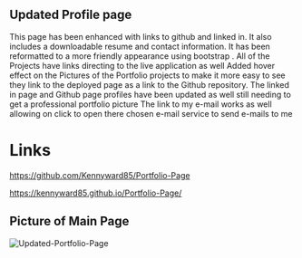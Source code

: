 ## Updated Profile page 

This page has been enhanced with links to github and linked in.
It also includes a downloadable resume and contact information.
It has been reformatted to a more friendly appearance using bootstrap .
All of the Projects have links directing to the live application as well
Added hover effect on the Pictures of the Portfolio projects to make it more easy to see they link to the deployed page 
as a link to the Github repository.
The linked in page and Github page profiles have been updated as well 
still needing to get a professional portfolio picture 
The link to my e-mail works as well allowing on click to open there chosen e-mail service to send e-mails to me 

# Links
https://github.com/Kennyward85/Portfolio-Page

https://kennyward85.github.io/Portfolio-Page/


## Picture of Main Page

![Updated-Portfolio-Page](https://user-images.githubusercontent.com/66036794/88767301-11ccca00-d13f-11ea-9cd7-a6d937ba6fc2.png)
